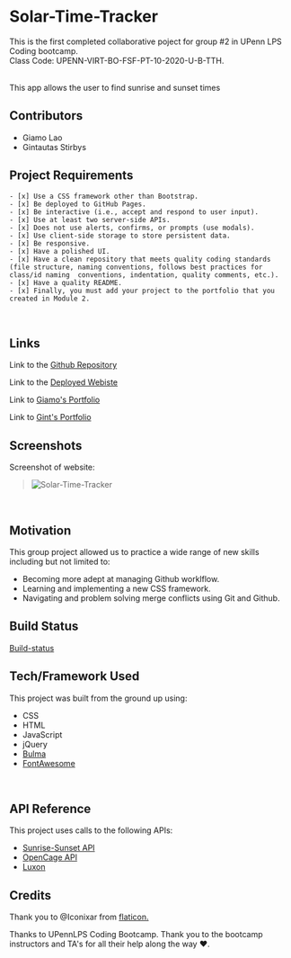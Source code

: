# Solar-Time-Tracker



This is the first completed collaborative poject for group #2 in UPenn LPS Coding bootcamp. <br> Class Code: UPENN-VIRT-BO-FSF-PT-10-2020-U-B-TTH. <br><br>

This app allows the user to find sunrise and sunset times <br>




## Contributors 

- Giamo Lao 
- Gintautas Stirbys

## Project Requirements

```
- [x] Use a CSS framework other than Bootstrap.
- [x] Be deployed to GitHub Pages. 
- [x] Be interactive (i.e., accept and respond to user input).
- [x] Use at least two server-side APIs.
- [x] Does not use alerts, confirms, or prompts (use modals).
- [x] Use client-side storage to store persistent data. 
- [x] Be responsive.
- [x] Have a polished UI. 
- [x] Have a clean repository that meets quality coding standards (file structure, naming conventions, follows best practices for class/id naming  conventions, indentation, quality comments, etc.).
- [x] Have a quality README.
- [x] Finally, you must add your project to the portfolio that you created in Module 2.

```
<br>

## Links

Link to the [Github Repository](https://technicalparadox.github.io/)<br> 

Link to the [Deployed Webiste](https://technicalparadox.github.io/cbc-group2-project1/)<br>

Link to [Giamo's Portfolio](https://technicalparadox.github.io/)

Link to [Gint's Portfolio](https://gintstir.github.io/Portfolio/)<br>


## Screenshots 


Screenshot of website:

>![Solar-Time-Tracker](/cbc-group2-project1/assets/images/deployed-site-screenshot.png)


<br>

## **Motivation**

This group project allowed us to practice a wide range of new skills including but not limited to:

- Becoming more adept at managing Github worklflow.
- Learning and implementing a new CSS framework.
- Navigating and problem solving merge conflicts using Git and Github.

## **Build Status**

[Build-status](cbc-group2-project1\assets\images\build-passing-blue.svg)

## Tech/Framework Used

This project was built from the ground up using:
- CSS
- HTML
- JavaScript
- jQuery
- <a href="https://bulma.io/" target="_blank">Bulma</a>
- <a href="https://fontawesome.com/" target="_blank">FontAwesome</a>
<br>

## API Reference

This project uses calls to the following APIs:

 - <a href="https://sunrise-sunset.org/api" target="_blank">Sunrise-Sunset API</a>
 - <a href="https://opencagedata.com/api" target="_blank">OpenCage API</a>
 - <a href="https://moment.github.io/luxon/docs/identifiers.html" target="_blank">Luxon</a>

## **Credits**

Thank you to @Iconixar from <a href="https://www.flaticon.com/authors/iconixar">flaticon.</a> <br>

Thanks to UPennLPS Coding Bootcamp. Thank you to the bootcamp instructors and TA's for all their help along the way ❤.  










